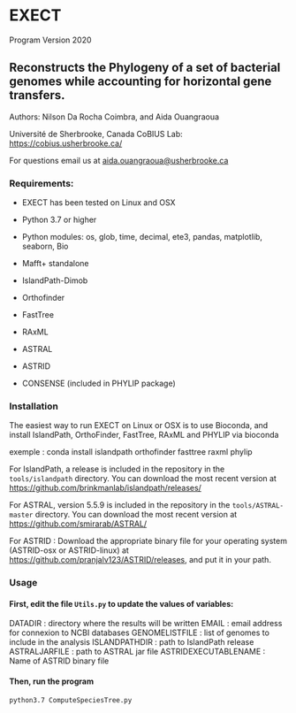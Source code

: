# EXECT
Program Version 2020

Reconstructs the Phylogeny of a set of bacterial genomes while accounting for horizontal gene transfers.
----------------------------------------------------------------

Authors: Nilson Da Rocha Coimbra, and Aida Ouangraoua

Université de Sherbrooke, Canada
CoBIUS Lab:  https://cobius.usherbrooke.ca/

For questions email us at aida.ouangraoua@usherbrooke.ca

### Requirements:

- EXECT has been tested on Linux and OSX

- Python 3.7 or higher  

- Python modules: os, glob, time, decimal, ete3, pandas, matplotlib, seaborn, Bio

- Mafft+ standalone

- IslandPath-Dimob

- Orthofinder

- FastTree

- RAxML

- ASTRAL

- ASTRID

- CONSENSE (included in PHYLIP package)

### Installation

The easiest way to run EXECT on Linux or OSX is to use Bioconda, and
install IslandPath, OrthoFinder, FastTree, RAxML and PHYLIP via bioconda

exemple : conda install islandpath orthofinder fasttree raxml phylip

For IslandPath, a release is included in the repository in the
`tools/islandpath` directory. You can download the most recent
version at https://github.com/brinkmanlab/islandpath/releases/

For ASTRAL, version 5.5.9 is included in the repository in the
`tools/ASTRAL-master` directory. You can download the most recent
version at https://github.com/smirarab/ASTRAL/

For ASTRID : Download the appropriate binary file for your operating
system (ASTRID-osx or ASTRID-linux) at
https://github.com/pranjalv123/ASTRID/releases, and put it in your path.


### Usage

#### First, edit the file `Utils.py` to update the values of variables:
DATADIR : directory where the results will be written
EMAIL : email address for connexion to NCBI databases
GENOMELISTFILE : list of genomes to include in the analysis
ISLANDPATHDIR : path to IslandPath release
ASTRALJARFILE : path to ASTRAL jar file
ASTRIDEXECUTABLENAME : Name of ASTRID binary file

#### Then, run the program
```
python3.7 ComputeSpeciesTree.py

```

